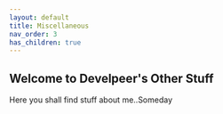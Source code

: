 ```yaml
---
layout: default
title: Miscellaneous
nav_order: 3
has_children: true
---
```

## Welcome to Develpeer's Other Stuff
Here you shall find stuff about me..Someday